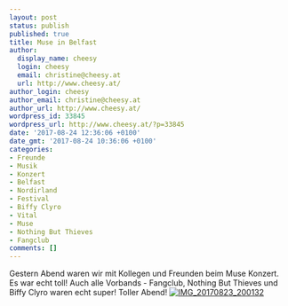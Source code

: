 ```yaml
---
layout: post
status: publish
published: true
title: Muse in Belfast
author:
  display_name: cheesy
  login: cheesy
  email: christine@cheesy.at
  url: http://www.cheesy.at/
author_login: cheesy
author_email: christine@cheesy.at
author_url: http://www.cheesy.at/
wordpress_id: 33845
wordpress_url: http://www.cheesy.at/?p=33845
date: '2017-08-24 12:36:06 +0100'
date_gmt: '2017-08-24 10:36:06 +0100'
categories:
- Freunde
- Musik
- Konzert
- Belfast
- Nordirland
- Festival
- Biffy Clyro
- Vital
- Muse
- Nothing But Thieves
- Fangclub
comments: []
---
```

Gestern Abend waren wir mit Kollegen und Freunden beim Muse Konzert. Es war echt toll! Auch alle Vorbands - Fangclub, Nothing But Thieves und Biffy Clyro waren echt super! Toller Abend!
[![IMG_20170823_200132](http://www.cheesy.at/wp-content/uploads/IMG_20170823_200132.jpg)](http://www.cheesy.at/fotos/events/muse/)
